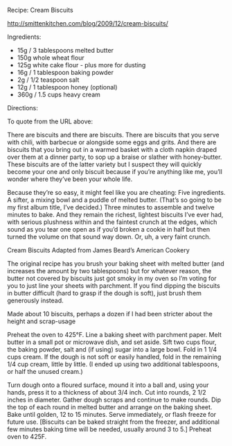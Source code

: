 Recipe: Cream Biscuits

http://smittenkitchen.com/blog/2009/12/cream-biscuits/

Ingredients:

- 15g / 3 tablespoons melted butter
- 150g whole wheat flour
- 125g white cake flour - plus more for dusting
- 16g / 1 tablespoon baking powder
- 2g / 1/2 teaspoon salt
- 12g / 1 tablespoon honey (optional)
- 360g / 1.5 cups heavy cream

Directions:

To quote from the URL above:

There are biscuits and there are biscuits. There are biscuits that you serve with chili, with barbecue or alongside some eggs and grits. And there are biscuits that you bring out in a warmed basket with a cloth napkin draped over them at a dinner party, to sop up a braise or slather with honey-butter. These biscuits are of the latter variety but I suspect they will quickly become your one and only biscuit because if you’re anything like me, you’ll wonder where they’ve been your whole life.

Because they’re so easy, it might feel like you are cheating: Five ingredients. A sifter, a mixing bowl and a puddle of melted butter. (That’s so going to be my first album title, I’ve decided.) Three minutes to assemble and twelve minutes to bake. And they remain the richest, lightest biscuits I’ve ever had, with serious plushness within and the faintest crunch at the edges, which sound as you tear one open as if you’d broken a cookie in half but then turned the volume on that sound way down. Or, uh, a very faint crunch.

Cream Biscuits
Adapted from James Beard’s American Cookery

The original recipe has you brush your baking sheet with melted butter (and increases the amount by two tablespoons) but for whatever reason, the butter not covered by biscuits just got smoky in my oven so I’m voting for you to just line your sheets with parchment. If you find dipping the biscuits in butter difficult (hard to grasp if the dough is soft), just brush them generously instead.

Made about 10 biscuits, perhaps a dozen if I had been stricter about the height and scrap-usage

Preheat the oven to 425°F. Line a baking sheet with parchment paper. Melt butter in a small pot or microwave dish, and set aside. Sift two cups flour, the baking powder, salt and (if using) sugar into a large bowl. Fold in 1 1/4 cups cream. If the dough is not soft or easily handled, fold in the remaining 1/4 cup cream, little by little. (I ended up using two additional tablespoons, or half the unused cream.)

Turn dough onto a floured surface, mound it into a ball and, using your hands, press it to a thickness of about 3/4 inch. Cut into rounds, 2 1/2 inches in diameter. Gather dough scraps and continue to make rounds. Dip the top of each round in melted butter and arrange on the baking sheet. Bake until golden, 12 to 15 minutes. Serve immediately, or flash freeze for future use. [Biscuits can be baked straight from the freezer, and additional few minutes baking time will be needed, usually around 3 to 5.]
Preheat oven to 425F.  